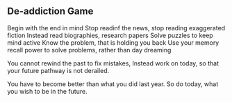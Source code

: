 ## De-addiction Game

Begin with the end in mind
Stop readinf the news, stop reading exaggerated fiction
Instead read biographies, research papers
Solve puzzles to keep mind active
Know the problem, that is holding you back
Use your memory recall power to solve problems, rather than day dreaming

You cannot rewind the past to fix mistakes,
Instead work on today, so that your future pathway is not derailed.

You have to become better than what you did last year.
So do today, what you wish to be in the future.

